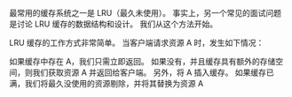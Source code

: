 最常用的缓存系统之一是 LRU（最久未使用）。 事实上，另一个常见的面试问题是讨论 LRU 缓存的数据结构和设计。 我们从这个方法开始。

LRU 缓存的工作方式非常简单。 当客户端请求资源 A 时，发生如下情况：

如果缓存中存在 A，我们只需立即返回。
如果没有，并且缓存具有额外的存储空间，则我们获取资源 A 并返回给客户端。 另外，将 A 插入缓存。
如果缓存已满，我们将最久没使用的资源剔除，并将其替换为资源 A
